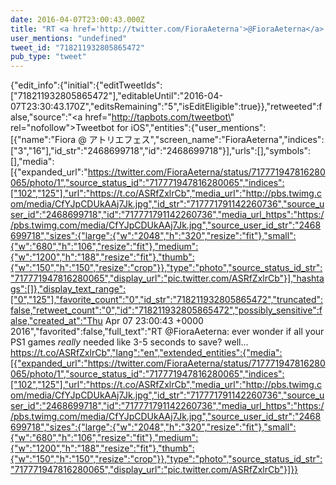 ```yaml
---
date: 2016-04-07T23:00:43.000Z
title: "RT <a href='http://twitter.com/FioraAeterna'>@FioraAeterna</a>: ever wonder if all your PS1 games *really* needed like 3-5 seconds to save? well... https://t.co/ASRfZxlrCb″"
user_mentions: "undefined"
tweet_id: "718211932805865472"
pub_type: "tweet"
---
```

{"edit_info":{"initial":{"editTweetIds":["718211932805865472"],"editableUntil":"2016-04-07T23:30:43.170Z","editsRemaining":"5","isEditEligible":true}},"retweeted":false,"source":"<a href=\"http://tapbots.com/tweetbot\" rel=\"nofollow\">Tweetbot for iΟS</a>","entities":{"user_mentions":[{"name":"Fiora @ アトリエフェス","screen_name":"FioraAeterna","indices":["3","16"],"id_str":"2468699718","id":"2468699718"}],"urls":[],"symbols":[],"media":[{"expanded_url":"https://twitter.com/FioraAeterna/status/717771947816280065/photo/1","source_status_id":"717771947816280065","indices":["102","125"],"url":"https://t.co/ASRfZxlrCb","media_url":"http://pbs.twimg.com/media/CfYJpCDUkAAj7Jk.jpg","id_str":"717771791142260736","source_user_id":"2468699718","id":"717771791142260736","media_url_https":"https://pbs.twimg.com/media/CfYJpCDUkAAj7Jk.jpg","source_user_id_str":"2468699718","sizes":{"large":{"w":"2048","h":"320","resize":"fit"},"small":{"w":"680","h":"106","resize":"fit"},"medium":{"w":"1200","h":"188","resize":"fit"},"thumb":{"w":"150","h":"150","resize":"crop"}},"type":"photo","source_status_id_str":"717771947816280065","display_url":"pic.twitter.com/ASRfZxlrCb"}],"hashtags":[]},"display_text_range":["0","125"],"favorite_count":"0","id_str":"718211932805865472","truncated":false,"retweet_count":"0","id":"718211932805865472","possibly_sensitive":false,"created_at":"Thu Apr 07 23:00:43 +0000 2016","favorited":false,"full_text":"RT @FioraAeterna: ever wonder if all your PS1 games *really* needed like 3-5 seconds to save? well... https://t.co/ASRfZxlrCb","lang":"en","extended_entities":{"media":[{"expanded_url":"https://twitter.com/FioraAeterna/status/717771947816280065/photo/1","source_status_id":"717771947816280065","indices":["102","125"],"url":"https://t.co/ASRfZxlrCb","media_url":"http://pbs.twimg.com/media/CfYJpCDUkAAj7Jk.jpg","id_str":"717771791142260736","source_user_id":"2468699718","id":"717771791142260736","media_url_https":"https://pbs.twimg.com/media/CfYJpCDUkAAj7Jk.jpg","source_user_id_str":"2468699718","sizes":{"large":{"w":"2048","h":"320","resize":"fit"},"small":{"w":"680","h":"106","resize":"fit"},"medium":{"w":"1200","h":"188","resize":"fit"},"thumb":{"w":"150","h":"150","resize":"crop"}},"type":"photo","source_status_id_str":"717771947816280065","display_url":"pic.twitter.com/ASRfZxlrCb"}]}}
